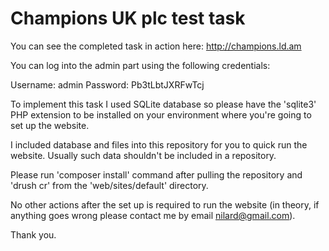# Champions UK plc test task

You can see the completed task in action here: http://champions.ld.am

You can log into the admin part using the following credentials:

Username: admin
Password: Pb3tLbtJXRFwTcj

To implement this task I used SQLite database so please have the 'sqlite3' PHP extension to be installed on your environment where you're going to set up the website.

I included database and files into this repository for you to quick run the website. Usually such data shouldn't be included in a repository.

Please run 'composer install' command after pulling the repository and 'drush cr' from the 'web/sites/default' directory.

No other actions after the set up is required to run the website (in theory, if anything goes wrong please contact me by email nilard@gmail.com).

Thank you.
